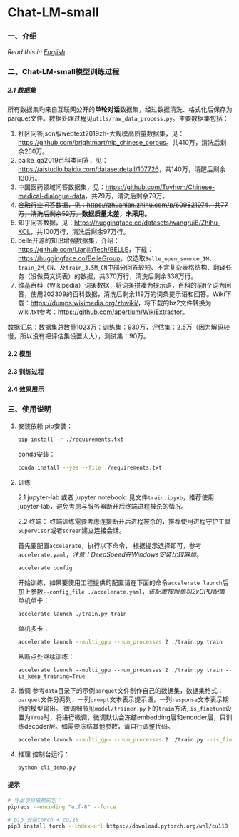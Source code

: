 # Chat-LM-small

### 一、介绍
*Read this in [English](README.en.md).*

### 二、Chat-LM-small模型训练过程
##### 2.1 数据集
所有数据集均来自互联网公开的**单轮对话**数据集，经过数据清洗、格式化后保存为parquet文件。数据处理过程见`utils/raw_data_process.py`。主要数据集包括： 

1. 社区问答json版webtext2019zh-大规模高质量数据集，见：<https://github.com/brightmart/nlp_chinese_corpus>。共410万，清洗后剩余260万。
2. baike_qa2019百科类问答，见：<https://aistudio.baidu.com/datasetdetail/107726>，共140万，清醒后剩余130万。
3. 中国医药领域问答数据集，见：<https://github.com/Toyhom/Chinese-medical-dialogue-data>，共79万，清洗后剩余79万。
4. ~~金融行业问答数据，见：<https://zhuanlan.zhihu.com/p/609821974>，共77万，清洗后剩余52万。~~**数据质量太差，未采用。**
5. 知乎问答数据，见：<https://huggingface.co/datasets/wangrui6/Zhihu-KOL>，共100万行，清洗后剩余97万行。
6. belle开源的知识增强数据集，介绍：<https://github.com/LianjiaTech/BELLE>，下载：<https://huggingface.co/BelleGroup>，仅选取`Belle_open_source_1M`、`train_2M_CN`、及`train_3.5M_CN`中部分回答较短、不含复杂表格结构、翻译任务（没做英文词表）的数据，共370万行，清洗后剩余338万行。
7. 维基百科（Wikipedia）词条数据，将词条拼凑为提示语，百科的前`N`个词为回答，使用202309的百科数据，清洗后剩余119万的词条提示语和回答。Wiki下载：<https://dumps.wikimedia.org/zhwiki/>，将下载的bz2文件转换为wiki.txt参考：<https://github.com/apertium/WikiExtractor>。 

数据汇总：数据集总数量1023万：训练集：930万，评估集：2.5万（因为解码较慢，所以没有把评估集设置太大），测试集：90万。 

#### 2.2 模型


#### 2.3 训练过程


#### 2.4 效果展示


### 三、使用说明

1. 安装依赖 
    pip安装：
    ```bash
    pip install -r ./requirements.txt
    ``` 
    conda安装：
    ```bash
    conda install --yes --file ./requirements.txt
    ```
    
2. 训练
   
    2.1 jupyter-lab 或者 jupyter notebook: 
    见文件`train.ipynb`，推荐使用jupyter-lab，避免考虑与服务器断开后终端进程被杀的情况。 

    2.2 终端：
    终端训练需要考虑连接断开后进程被杀的，推荐使用进程守护工具`Supervisor`或者`screen`建立连接会话。

    首先要配置`accelerate`，执行以下命令， 根据提示选择即可，参考`accelerate.yaml`，*注意：DeepSpeed在Windows安装比较麻烦*。
    ``` bash
    accelerate config
    ```
    开始训练，如果要使用工程提供的配置请在下面的命令`accelerate launch`后加上参数`--config_file ./accelerate.yaml`，*该配置按照单机2xGPU配置*
    单机单卡：
    ``` bash
    accelerate launch ./train.py train
    ```
    单机多卡：
    ``` bash
    accelerate launch --multi_gpu --num_processes 2 ./train.py train
    ```
    从断点处继续训练：
    ```
    accelerate launch --multi_gpu --num_processes 2 ./train.py train --is_keep_training=True
    ```

3.  微调
    参考`data`目录下的示例`parquet`文件制作自己的数据集，数据集格式：`parquet`文件分两列，一列`prompt`文本表示提示语，一列`response`文本表示期待的模型输出。
    微调细节见`model/trainer.py`下的`train`方法, `is_finetune`设置为`True`时，将进行微调，微调默认会冻结embedding层和encoder层，只训练decoder层。如需要冻结其他参数，请自行调整代码。
    ``` bash
    accelerate launch --multi_gpu --num_processes 2 ./train.py --is_finetune=True
    ```
4.  推理
    控制台运行：
    ```bash
    python cli_demo.py
    ```


#### 提示

```bash
# 导出项目依赖的包：
pipreqs --encoding "utf-8" --force

# pip 安装torch + cu118
pip3 install torch --index-url https://download.pytorch.org/whl/cu118
```

